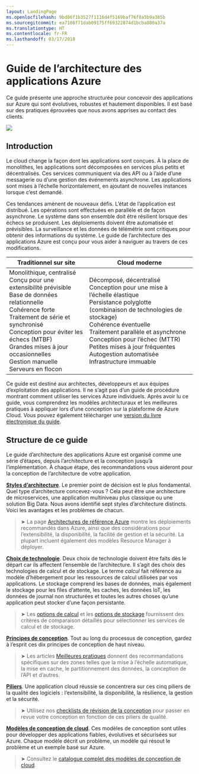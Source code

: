 ```yaml
---
layout: LandingPage
ms.openlocfilehash: 9bd86f1b3527f1116d4f5169baf76f8a5b9a385b
ms.sourcegitcommit: ea7108f71dab09175ff69322874d1bcba800a37a
ms.translationtype: HT
ms.contentlocale: fr-FR
ms.lasthandoff: 03/17/2018
---
```

# <a name="azure-application-architecture-guide"></a>Guide de l’architecture des applications Azure

Ce guide présente une approche structurée pour concevoir des applications sur Azure qui sont évolutives, robustes et hautement disponibles. Il est basé sur des pratiques éprouvées que nous avons apprises au contact des clients.

<img src="./images/guide-steps.svg" style="max-width:800px;"/>

## <a name="introduction"></a>Introduction

Le cloud change la façon dont les applications sont conçues. À la place de monolithes, les applications sont décomposées en services plus petits et décentralisés. Ces services communiquent via des API ou à l’aide d’une messagerie ou d’une gestion des événements asynchrone. Les applications sont mises à l’échelle horizontalement, en ajoutant de nouvelles instances lorsque c’est demandé. 

Ces tendances amènent de nouveaux défis. L’état de l’application est distribué. Les opérations sont effectuées en parallèle et de façon asynchrone. Le système dans son ensemble doit être résilient lorsque des échecs se produisent. Les déploiements doivent être automatisée et prévisibles. La surveillance et les données de télémétrie sont critiques pour obtenir des informations du système. Le guide de l’architecture des applications Azure est conçu pour vous aider à naviguer au travers de ces modifications. 

<table>
<thead>
    <tr><th>Traditionnel sur site</th><th>Cloud moderne</th></tr>
</thead>
<tbody>
<tr><td>Monolithique, centralisé<br/>
Conçu pour une extensibilité prévisible<br/>
Base de données relationnelle<br/>
Cohérence forte<br/>
Traitement de série et synchronisé<br/>
Conception pour éviter les échecs (MTBF)<br/>
Grandes mises à jour occasionnelles<br/>
Gestion manuelle<br/>
Serveurs en flocon</td>
<td>
Décomposé, décentralisé<br/>
Conception pour une mise à l’échelle élastique<br/>
Persistance polyglotte (combinaison de technologies de stockage)<br/>
Cohérence éventuelle<br/>
Traitement parallèle et asynchrone<br/>
Conception pour l’échec (MTTR)<br/>
Petites mises à jour fréquentes<br/>
Autogestion automatisée<br/>
Infrastructure immuable<br/>
</td>
</tbody>
</table>

Ce guide est destiné aux architectes, développeurs et aux équipes d’exploitation des applications. Il ne s’agit pas d’un guide de procédure montrant comment utiliser les services Azure individuels. Après avoir lu ce guide, vous comprendrez les modèles architecturaux et les meilleures pratiques à appliquer lors d’une conception sur la plateforme de Azure Cloud. Vous pouvez également télécharger une [version du livre électronique du guide][ebook].

## <a name="how-this-guide-is-structured"></a>Structure de ce guide

Le guide d’architecture des applications Azure est organisé comme une série d’étapes, depuis l’architecture et la conception jusqu’à l’implémentation. À chaque étape, des recommandations vous aideront pour la conception de l’architecture de votre application.

**[Styles d’architecture][arch-styles]**. Le premier point de décision est le plus fondamental. Quel type d’architecture concevez-vous ? Cela peut être une architecture de microservices, une application multiniveau plus classique ou une solution Big Data. Nous avons identifié sept styles d’architecture distincts. Voici les avantages et les problèmes de chacun.

> &#10148; La page [Architectures de référence Azure][ref-archs] montre les déploiements recommandés dans Azure, ainsi que des considérations pour l’extensibilité, la disponibilité, la facilité de gestion et la sécurité. La plupart incluent également des modèles Resource Manager à déployer.

**[Choix de technologie][technology-choices]**. Deux choix de technologie doivent être faits dès le départ car ils affectent l’ensemble de l’architecture. Il s’agit des choix des technologies de calcul et de stockage. Le terme *calcul* fait référence au modèle d’hébergement pour les ressources de calcul utilisées par vos applications. Le stockage comprend les bases de données, mais également le stockage pour les files d’attente, les caches, les données IoT, les données de journal non structurées et toutes les autres choses qu’une application peut stocker d’une façon persistante. 

> &#10148; Les [options de calcul][compute-options] et les [options de stockage][storage-options] fournissent des critères de comparaison détaillés pour sélectionner les services de calcul et de stockage.

**[Principes de conception][design-principles]**. Tout au long du processus de conception, gardez à l’esprit ces dix principes de conception de haut niveau. 

> &#10148; Les articles [Meilleures pratiques][best-practices] donnent des recommandations spécifiques sur des zones telles que la mise à l’échelle automatique, la mise en cache, le partitionnement des données, la conception de l’API et d’autres.   

**[Piliers][pillars]**. Une application cloud réussie se concentrera sur ces cinq piliers de la qualité des logiciels : l’extensibilité, la disponibilité, la résilience, la gestion et la sécurité. 

> &#10148; Utilisez nos [checklists de révision de la conception][checklists] pour passer en revue votre conception en fonction de ces piliers de qualité. 

**[Modèles de conception de cloud][patterns]**. Ces modèles de conception sont utiles pour développer des applications fiables, évolutives et sécurisées sur Azure. Chaque modèle décrit un problème, un modèle qui résout le problème et un exemple basé sur Azure.

> &#10148; Consultez le [catalogue complet des modèles de conception de cloud](../patterns/index.md).


[arch-styles]: ./architecture-styles/index.md
[best-practices]: ../best-practices/index.md
[checklists]: ../checklist/index.md
[compute-options]: ./technology-choices/compute-comparison.md
[design-principles]: ./design-principles/index.md
[ebook]: https://azure.microsoft.com/campaigns/cloud-application-architecture-guide/
[patterns]: ../patterns/index.md?toc=/azure/architecture/guide/toc.json
[pillars]: ./pillars.md
[ref-archs]: ../reference-architectures/index.md
[storage-options]: ./technology-choices/data-store-comparison.md
[technology-choices]: ./technology-choices/index.md

